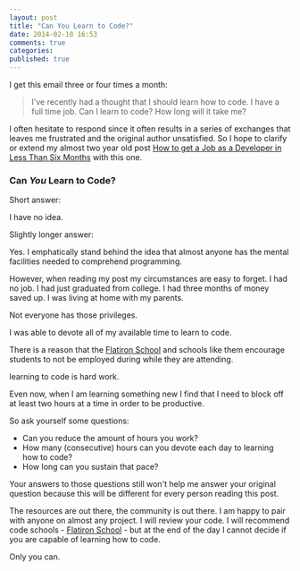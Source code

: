 ```yaml
---
layout: post
title: "Can You Learn to Code?"
date: 2014-02-10 16:53
comments: true
categories:
published: true
---
```


I get this email three or four times a month:

> I've recently had a thought that I should learn how to code. I have a full time job.
> Can I learn to code? How long will it take me?

I often hesitate to respond since it often results in a series of exchanges that leaves me frustrated and the original author unsatisfied. So I hope to clarify or extend my almost two year old post [How to get a Job as a Developer in Less Than Six Months](/blog/2012/08/21/how-to-get-a-job-as-a-developer-in-less-than-six-months/) with this one.

### Can *You* Learn to Code?

Short answer:

I have no idea.

Slightly longer answer:

Yes. I emphatically stand behind the idea that almost anyone has the mental facilities needed to comprehend programming.

However, when reading my post my circumstances are easy to forget. I had no job. I had just graduated from college. I had three months of money saved up. I was living at home with my parents.

Not everyone has those privileges.

I was able to devote all of my available time to learn to code.

There is a reason that the [Flatiron School](http://www.flatironschool.com) and schools like them encourage students to not be employed during while they are attending.

learning to code is hard work.

Even now, when I am learning something new I find that I need to block off at least two hours at a time in order to be productive.

So ask yourself some questions:

- Can you reduce the amount of hours you work?
- How many (consecutive) hours can you devote each day to learning how to code?
- How long can you sustain that pace?

Your answers to those questions still won't help me answer your original question because this will be different for every person reading this post.

The resources are out there, the community is out there. I am happy to pair with anyone on almost any project. I will review your code. I will recommend code schools - [Flatiron School](http://www.flatironschool.com) - but at the end of the day I cannot decide if you are capable of learning how to code.

Only you can.

